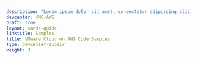 ```yaml
---
description: "Lorem ipsum dolor sit amet, consectetur adipiscing elit. Quisque laoreet tempor dolor et dignissim. Nunc eleifend nibh in mauris euismod, at tristique odio efficitur. Cras."
devcenter: VMC-AWS
draft: true
layout: cards-guide
linktitle: Samples
title: VMware Cloud on AWS Code Samples
type: devcenter-subdir
weight: 3
---
```

